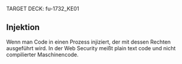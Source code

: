 TARGET DECK: fu-1732_KE01

## Injektion
Wenn man Code in einen Prozess injiziert, der mit dessen Rechten ausgeführt wird. In der Web Security meißt plain text code und nicht compilierter Maschinencode.